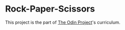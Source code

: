 # Rock-Paper-Scissors
This project is the part of [The Odin Project](https://www.theodinproject.com/paths/foundations/courses/foundations/lessons/etch-a-sketch-project)'s curriculum.
